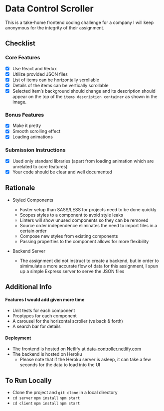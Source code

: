 # Data Control Scroller

This is a take-home frontend coding challenge for a company I will keep anonymous for the integrity of their assignment.

## Checklist

### Core Features

- [X] Use React and Redux
- [X] Utilize provided JSON files
- [X] List of items can be horizontally scrollable
- [X] Details of the items can be vertically scrollable
- [X] Selected item’s background should change and its description should appear on the top of the `items description container` as shown in the image.

### Bonus Features

- [X] Make it pretty
- [X] Smooth scrolling effect
- [X] Loading animations

### Submission Instructions

- [X] Used only standard libraries (apart from loading animation which are unrelated to core features)
- [X] Your code should be clear and well documented

## Rationale

- Styled Components
  - Faster setup than SASS/LESS for projects need to be done quickly
  - Scopes styles to a component to avoid style leaks
  - Linters will show unused components so they can be removed
  - Source order independence eliminates the need to import files in a certain order
  - Compose new styles from existing components
  - Passing properties to the component allows for more flexibility

- Backend Server
  - The assignment did not instruct to create a backend, but in order to simimulate a more accurate flow of data for this assignment, I spun up a simple Express server to serve the JSON files
  
## Additional Info

#### Features I would add given more time
- Unit tests for each component
- Proptypes for each component
- A carousel for the horizontal scroller (vs back & forth)
- A search bar for details

#### Deployment
- The frontend is hosted on Netlify at [data-controller.netlify.com](https://data-controller.netlify.com/)
- The backend is hosted on Heroku
  - Please note that if the Heroku server is asleep, it can take a few seconds for the data to load into the UI

## To Run Locally

- Clone the project and `git clone` in a local directory 
- `cd server` `npm install` `npm start`
- `cd client` `npm install` `npm start`

